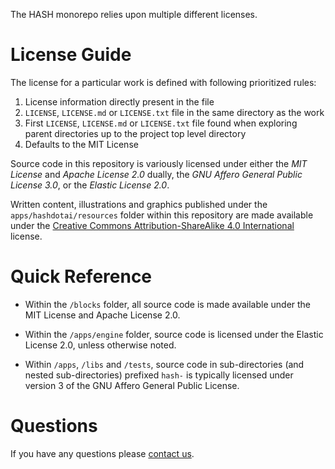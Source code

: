 The HASH monorepo relies upon multiple different licenses.

# License Guide

The license for a particular work is defined with following prioritized rules:

1.  License information directly present in the file
1.  `LICENSE`, `LICENSE.md` or `LICENSE.txt` file in the same directory as the work
1.  First `LICENSE`, `LICENSE.md` or `LICENSE.txt` file found when exploring parent directories up to the project top level directory
1.  Defaults to the MIT License

Source code in this repository is variously licensed under either the _MIT License_ and _Apache License 2.0_ dually,
the _GNU Affero General Public License 3.0_, or the _Elastic License 2.0_.

Written content, illustrations and graphics published under the `apps/hashdotai/resources`
folder within this repository are made available under the [Creative Commons
Attribution-ShareAlike 4.0 International](apps/hashdotai/resources/LICENSE.md) license.

# Quick Reference

- Within the `/blocks` folder, all source code is made
  available under the MIT License and Apache License 2.0.

- Within the `/apps/engine` folder, source code is licensed under the
  Elastic License 2.0, unless otherwise noted.

- Within `/apps`, `/libs` and `/tests`, source code in sub-directories (and nested sub-directories) prefixed `hash-` is typically licensed under version 3 of the GNU Affero General Public License.

# Questions

If you have any questions please [contact us](https://hash.ai/contact).
